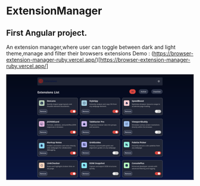 # ExtensionManager

## First Angular project.
An extension manager,where user can toggle between dark and light theme,manage and filter their browsers extensions
Demo : (https://browser-extension-manager-ruby.vercel.app/)[https://browser-extension-manager-ruby.vercel.app/]

![Design preview for the Browser extensions manager UI coding challenge](/public/assets/images/preview.png)
